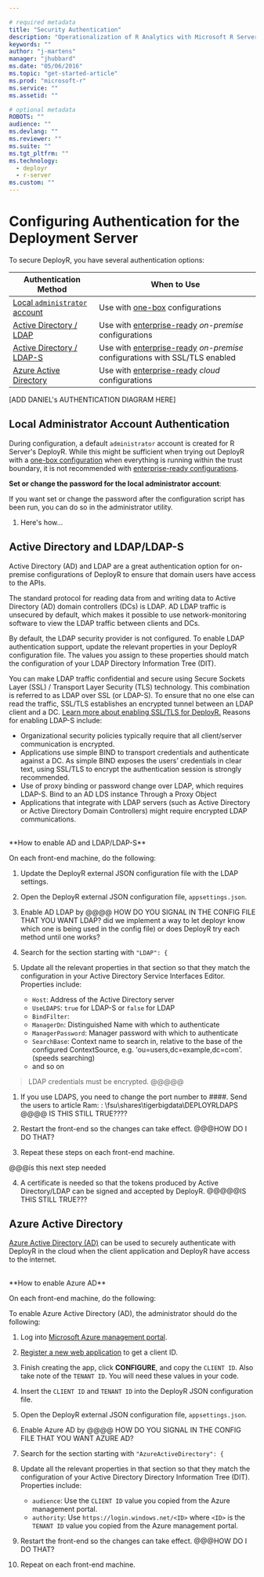 ```yaml
---

# required metadata
title: "Security Authentication"
description: "Operationalization of R Analytics with Microsoft R Server"
keywords: ""
author: "j-martens"
manager: "jhubbard"
ms.date: "05/06/2016"
ms.topic: "get-started-article"
ms.prod: "microsoft-r"
ms.service: ""
ms.assetid: ""

# optional metadata
ROBOTS: ""
audience: ""
ms.devlang: ""
ms.reviewer: ""
ms.suite: ""
ms.tgt_pltfrm: ""
ms.technology: 
  - deployr
  - r-server
ms.custom: ""
---
```


# Configuring Authentication for the Deployment Server

To secure DeployR, you have several authentication options:

|Authentication Method|When to Use|
|----------------------------------|----------------------------------|
|[Local `administrator` account](#local)|Use with [one-box](configurations.md) configurations|
|[Active Directory / LDAP](#ldap)|Use with [enterprise-ready](configurations.md) _on-premise_ configurations|
|[Active Directory / LDAP-S](#ldap)|Use with [enterprise-ready](configurations.md) _on-premise_ configurations with SSL/TLS enabled|
|[Azure Active Directory](#aad)|Use with [enterprise-ready](configurations.md) _cloud_ configurations|


[ADD DANIEL's AUTHENTICATION DIAGRAM HERE]


<a name="local"></a>

## Local Administrator Account Authentication

During configuration, a default `administrator` account is created for R Server's DeployR. While this might be sufficient when trying out DeployR with a [one-box configuration](configurations.md#onebox) when everything is running within the trust boundary, it is not recommended with [enterprise-ready configurations](configurations.md#enterpriseready).

**Set or change the password for the local administrator account**:

If you want set or change the password after the configuration script has been run, you can do so in the administrator utility.

1. Here's how...



<a name="ldap"></a>

## Active Directory and LDAP/LDAP-S

Active Directory (AD) and LDAP are a great authentication option for on-premise configurations of DeployR to ensure that domain users have access to the APIs.  

The standard protocol for reading data from and writing data to Active Directory (AD) domain controllers (DCs) is LDAP. AD LDAP traffic is unsecured by default, which makes it possible to use network-monitoring software to view the LDAP traffic between clients and DCs.  

By default, the LDAP security provider is not configured. To enable LDAP authentication support, update the relevant properties in your DeployR configuration file. The values you assign to these properties should match the configuration of your LDAP Directory Information Tree (DIT).

You can make LDAP traffic confidential and secure using Secure Sockets Layer (SSL) / Transport Layer Security (TLS) technology. This combination is referred to as LDAP over SSL (or LDAP-S). To ensure that no one else can read the traffic, SSL/TLS establishes an encrypted tunnel between an LDAP client and a DC. [Learn more about enabling SSL/TLS for DeployR.](security-https.md) Reasons for enabling LDAP-S include:

+ Organizational security policies typically require that all client/server communication is encrypted.
+ Applications use simple BIND to transport credentials and authenticate against a DC. As simple BIND exposes the users’ credentials in clear text, using SSL/TLS to encrypt the authentication session is strongly recommended.
+ Use of proxy binding or password change over LDAP, which requires LDAP-S. Bind to an AD LDS instance Through a Proxy Object
+ Applications that integrate with LDAP servers (such as Active Directory or Active Directory Domain Controllers) might require encrypted LDAP communications.

<br>
**How to enable AD and LDAP/LDAP-S**

On each front-end machine, do the following:

1. Update the DeployR external JSON configuration file with the LDAP settings.

  1. Open the DeployR external JSON configuration file, `appsettings.json`.

  1. Enable AD LDAP by @@@@ HOW DO YOU SIGNAL IN THE CONFIG FILE THAT YOU WANT LDAP? did we implement a way to let deployr know which one is being used in the config file) or does DeployR try each method until one works?

  1. Search for the section starting with `"LDAP": {`

  1. Update all the relevant properties in that section so that they match the configuration in your Active Directory Service Interfaces Editor.  Properties include:
     + `Host`: Address of the Active Directory server
     + `UseLDAPS`: `true` for LDAP-S or `false` for LDAP
     + `BindFilter`: 
     + `ManagerDn`: Distinguished Name with which to authenticate
     + `ManagerPassword`: Manager password  with which to authenticate
     + `SearchBase`: Context name to search in, relative to the base of the configured ContextSource, e.g. 'ou=users,dc=example,dc=com'. (speeds searching)
     + and so on

   > LDAP credentials must be encrypted. @@@@@ 
 
1. If you use LDAPS, you need to change the port number to ####.  Send the users to article Ram: : \\fsu\shares\tigerbigdata\DEPLOYRLDAPS  @@@@ IS THIS STILL TRUE????

1. Restart the front-end so the changes can take effect. @@@HOW DO I DO THAT?

1. Repeat these steps on each front-end machine.

@@@is this next step needed

4. A certificate is needed so that the tokens produced by Active Directory/LDAP can be signed and accepted by DeployR. @@@@@IS THIS STILL TRUE???



<a name="aad"></a>

## Azure Active Directory 

[Azure Active Directory (AD)](https://www.microsoft.com/en-us/cloud-platform/azure-active-directory) can be used to securely authenticate with DeployR in the cloud when the client application and DeployR have access to the internet.


<br>
**How to enable Azure AD**

On each front-end machine, do the following:

To enable Azure Active Directory (AD), the administrator should do the following:

1. Log into [Microsoft Azure management portal](https://azure.microsoft.com/en-us/features/azure-portal/).   

1. [Register a new web application](https://azure.microsoft.com/en-us/documentation/articles/sql-database-client-id-keys/)  to get a client ID.

1. Finish creating the app, click **CONFIGURE**, and copy the `CLIENT ID`. Also take note of the `TENANT ID`. You will need these values in your code.

1. Insert the `CLIENT ID` and `TENANT ID` into the DeployR JSON configuration file.

1. Open the DeployR external JSON configuration file, `appsettings.json`.

1. Enable Azure AD by @@@@ HOW DO YOU SIGNAL IN THE CONFIG FILE THAT YOU WANT AZURE AD?

1. Search for the section starting with `"AzureActiveDirectory": {`

1. Update all the relevant properties in that section so that they match the configuration of your Active Directory Directory Information Tree (DIT). Properties include:
   + `audience`: Use the `CLIENT ID` value you copied from the Azure management portal.
   + `authority`: Use `https://login.windows.net/<ID>` where `<ID>` is the `TENANT ID` value you copied from the Azure management portal.

1. Restart the front-end so the changes can take effect. @@@HOW DO I DO THAT?

1. Repeat on each front-end machine.
